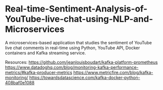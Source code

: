 # Real-time-Sentiment-Analysis-of-YouTube-live-chat-using-NLP-and-Microservices
A microservices-based application that studies the sentiment of YouTube live chat comments in real-time using Python, YouTube API, Docker containers and Kafka streaming service.

Resources:
https://github.com/jeanlouisboudart/kafka-platform-prometheus
https://www.datadoghq.com/blog/monitoring-kafka-performance-metrics/#kafka-producer-metrics
https://www.metricfire.com/blog/kafka-monitoring/
https://towardsdatascience.com/kafka-docker-python-408baf0e1088